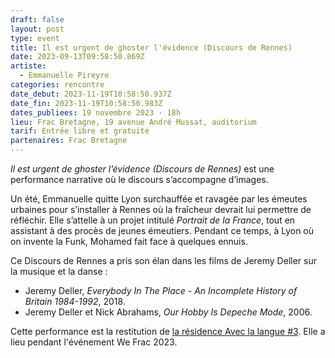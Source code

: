 ```yaml
---
draft: false
layout: post
type: event
title: Il est urgent de ghoster l'évidence (Discours de Rennes)
date: 2023-09-13T09:58:50.869Z
artiste:
  - Emmanuelle Pireyre
categories: rencontre
date_debut: 2023-11-19T10:58:50.937Z
date_fin: 2023-11-19T10:58:50.983Z
dates_publiees: 19 novembre 2023 · 18h
lieu: Frac Bretagne, 19 avenue André Mussat, auditorium
tarif: Entrée libre et gratuite
partenaires: Frac Bretagne
---
```

*Il est urgent de ghoster l’évidence (Discours de Rennes)* est une performance narrative où le discours s’accompagne d’images.

Un été, Emmanuelle quitte Lyon surchauffée et ravagée par les émeutes urbaines pour s’installer à Rennes où la fraîcheur devrait lui permettre de réfléchir. Elle s’attelle à un projet intitulé *Portrait de la France*, tout en assistant à des procès de jeunes émeutiers. Pendant ce temps, à Lyon où on invente la Funk, Mohamed fait face à quelques ennuis.

Ce Discours de Rennes a pris son élan dans les films de Jeremy Deller sur la musique et la danse :

* Jeremy Deller, *Everybody In The Place - An Incomplete History of Britain 1984-1992*, 2018.
* Jeremy Deller et Nick Abrahams, *Our Hobby Is Depeche Mode*, 2006.

Cette performance est la restitution de [la résidence Avec la langue #3](https://maiporennes.fr/residence/2022/11/29/r-sidence-avec-la-langue-3). Elle a lieu pendant l'événement We Frac 2023.